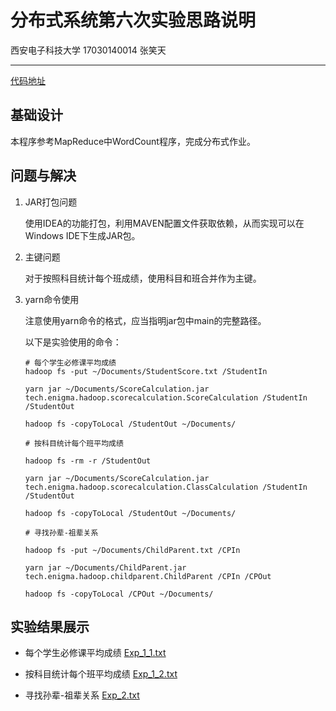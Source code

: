 # 分布式系统第六次实验思路说明

西安电子科技大学 17030140014 张笑天

******

[代码地址](https://github.com/EnigmaZhang/DistributedSystemHomework/)

## 基础设计

本程序参考MapReduce中WordCount程序，完成分布式作业。

## 问题与解决

1. JAR打包问题

    使用IDEA的功能打包，利用MAVEN配置文件获取依赖，从而实现可以在Windows IDE下生成JAR包。

2. 主键问题
    
    对于按照科目统计每个班成绩，使用科目和班合并作为主键。

3. yarn命令使用
   
    注意使用yarn命令的格式，应当指明jar包中main的完整路径。

    以下是实验使用的命令：

    ```shell
    # 每个学生必修课平均成绩
    hadoop fs -put ~/Documents/StudentScore.txt /StudentIn

    yarn jar ~/Documents/ScoreCalculation.jar tech.enigma.hadoop.scorecalculation.ScoreCalculation /StudentIn /StudentOut

    hadoop fs -copyToLocal /StudentOut ~/Documents/

    # 按科目统计每个班平均成绩

    hadoop fs -rm -r /StudentOut

    yarn jar ~/Documents/ScoreCalculation.jar tech.enigma.hadoop.scorecalculation.ClassCalculation /StudentIn /StudentOut

    hadoop fs -copyToLocal /StudentOut ~/Documents/

    # 寻找孙辈-祖辈关系

    hadoop fs -put ~/Documents/ChildParent.txt /CPIn

    yarn jar ~/Documents/ChildParent.jar tech.enigma.hadoop.childparent.ChildParent /CPIn /CPOut

    hadoop fs -copyToLocal /CPOut ~/Documents/
    ```

## 实验结果展示

* 每个学生必修课平均成绩
    [Exp_1_1.txt](./ScoreCalculation/Exp_1_1.txt)

* 按科目统计每个班平均成绩
    [Exp_1_2.txt](./ScoreCalculation/Exp_1_2.txt)

* 寻找孙辈-祖辈关系
    [Exp_2.txt](./ChildParent/Exp_2.txt)
  
    